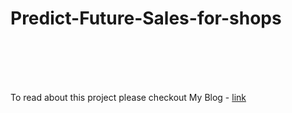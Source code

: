 # Predict-Future-Sales-for-shops
<br><br><br><br>

To read about this project please checkout My Blog - <a href = "https://medium.com/@at769773/prdicting-sales-data-handleing-time-series-data-d9978ed6543c">link</a>

